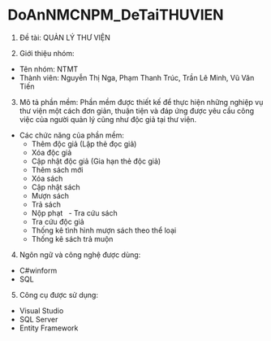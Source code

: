 # DoAnNMCNPM_DeTaiTHUVIEN
1. Đề tài: QUẢN LÝ THƯ VIỆN

2. Giới thiệu nhóm: 
- Tên nhóm: NTMT
- Thành viên: Nguyễn Thị Nga, Phạm Thanh Trúc, Trần Lê Minh, Vũ Văn Tiến

3. Mô tả phần mềm: Phần mềm được thiết kế để thực hiện những nghiệp vụ thư viện một cách đơn giản, thuận tiện và đáp ứng được yêu cầu công việc của người quản lý cũng như độc giả tại thư viện.
- Các chức năng của phần mềm:
   - Thêm độc giả (Lập thẻ đọc giả)
   - Xóa độc giả
   - Cập nhật độc giả (Gia hạn thẻ độc giả)
   - Thêm sách mới
   - Xóa sách
   - Cập nhật sách
   - Mượn sách
   - Trả sách
   - Nộp phạt
   - Tra cứu sách
   - Tra cứu độc giả
   - Thống kê tình hình mượn sách theo thể loại
   - Thống kê sách trả muộn
4. Ngôn ngữ và công nghệ được dùng: 
 - C#winform
 - SQL
  
5. Công cụ được sử dụng:
 - Visual Studio
 - SQL Server
 - Entity Framework
  
